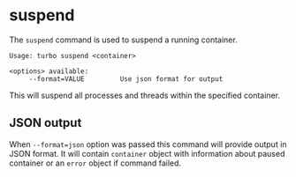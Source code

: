 # suspend

The `suspend` command is used to suspend a running container. 

```
Usage: turbo suspend <container>

<options> available:
     --format=VALUE         Use json format for output
```

This will suspend all processes and threads within the specified container. 

## JSON output

When `--format=json` option was passed this command will provide output in JSON format. It will contain `container` object with information about paused container or an `error` object if command failed.